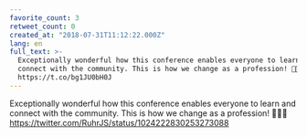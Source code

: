 ```yaml
---
favorite_count: 3
retweet_count: 0
created_at: "2018-07-31T11:12:22.000Z"
lang: en
full_text: >-
  Exceptionally wonderful how this conference enables everyone to learn and
  connect with the community. This is how we change as a profession! 👏👏👏
  https://t.co/bg1JU0bH0J
---
```


Exceptionally wonderful how this conference enables everyone to learn and
connect with the community. This is how we change as a profession! 👏👏👏
<https://twitter.com/RuhrJS/status/1024222830253273088>
